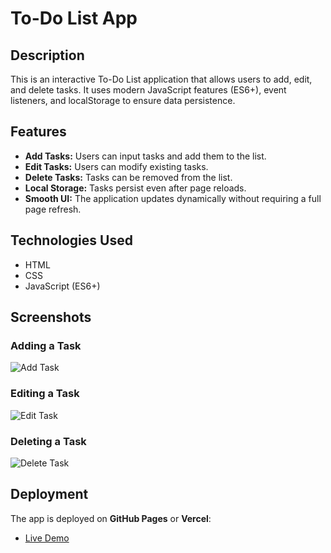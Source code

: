 # To-Do List App

## Description
This is an interactive To-Do List application that allows users to add, edit, and delete tasks. It uses modern JavaScript features (ES6+), event listeners, and localStorage to ensure data persistence.

## Features
- **Add Tasks:** Users can input tasks and add them to the list.
- **Edit Tasks:** Users can modify existing tasks.
- **Delete Tasks:** Tasks can be removed from the list.
- **Local Storage:** Tasks persist even after page reloads.
- **Smooth UI:** The application updates dynamically without requiring a full page refresh.

## Technologies Used
- HTML
- CSS
- JavaScript (ES6+)

## Screenshots
### Adding a Task
![Add Task](screenshots/add-task.png)

### Editing a Task
![Edit Task](screenshots/edit-task.png)

### Deleting a Task
![Delete Task](screenshots/delete-task.png)

## Deployment
The app is deployed on **GitHub Pages** or **Vercel**:
- [Live Demo](https://jim-27.github.io/portfolio-to-do/)
